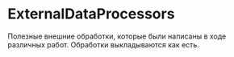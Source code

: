 # ExternalDataProcessors
 Полезные внешние обработки, которые были написаны в ходе различных работ.
 Обработки выкладываются как есть.
